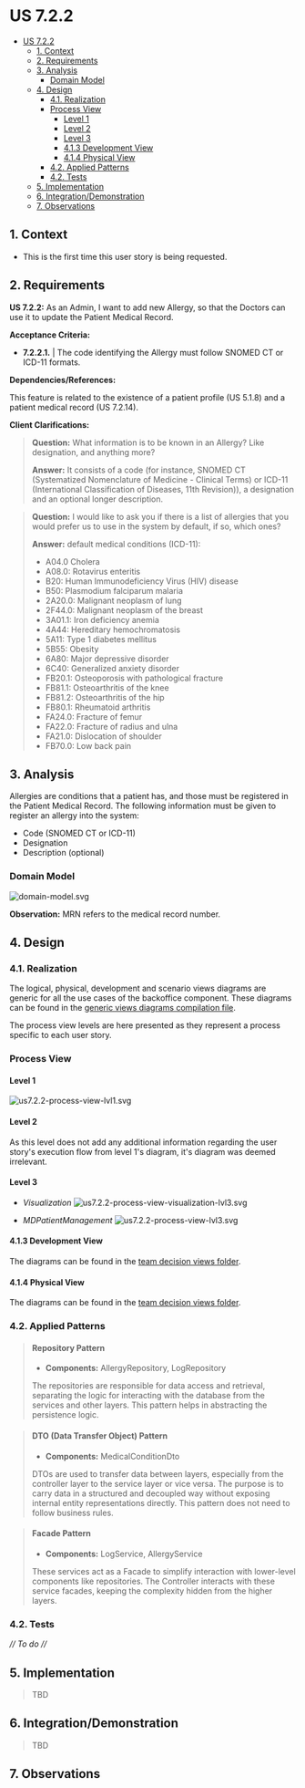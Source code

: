 # US 7.2.2

<!-- TOC -->
* [US 7.2.2](#us-722)
  * [1. Context](#1-context)
  * [2. Requirements](#2-requirements)
  * [3. Analysis](#3-analysis)
    * [Domain Model](#domain-model)
  * [4. Design](#4-design)
    * [4.1. Realization](#41-realization)
    * [Process View](#process-view)
      * [Level 1](#level-1)
      * [Level 2](#level-2)
      * [Level 3](#level-3)
      * [4.1.3 Development View](#413-development-view)
      * [4.1.4 Physical View](#414-physical-view)
    * [4.2. Applied Patterns](#42-applied-patterns)
    * [4.2. Tests](#42-tests)
  * [5. Implementation](#5-implementation)
  * [6. Integration/Demonstration](#6-integrationdemonstration)
  * [7. Observations](#7-observations)
<!-- TOC -->


## 1. Context

* This is the first time this user story is being requested.

## 2. Requirements

**US 7.2.2:** As an Admin, I want to add new Allergy, so that the Doctors can use it to update the Patient Medical Record.

**Acceptance Criteria:**

- **7.2.2.1.** | The code identifying the Allergy must follow SNOMED CT or ICD-11 formats.

**Dependencies/References:**

This feature is related to the existence of a patient profile (US 5.1.8) and a patient medical record (US 7.2.14).

**Client Clarifications:**

> **Question:** What information is to be known in an Allergy? Like designation, and anything more?
>
> **Answer:** It consists of a code (for instance, SNOMED CT (Systematized Nomenclature of Medicine - Clinical Terms) or ICD-11 (International Classification of Diseases, 11th Revision)), a designation and an optional longer description.


> **Question:** I would like to ask you if there is a list of allergies that you would prefer us to use in the system by default, if so, which ones?
>
> **Answer:**
> default medical conditions (ICD-11):
>
> * A04.0 Cholera
> * A08.0: Rotavirus enteritis
> * B20: Human Immunodeficiency Virus (HIV) disease
> * B50: Plasmodium falciparum malaria
> * 2A20.0: Malignant neoplasm of lung
> * 2F44.0: Malignant neoplasm of the breast
> * 3A01.1: Iron deficiency anemia
> * 4A44: Hereditary hemochromatosis
> * 5A11: Type 1 diabetes mellitus
> * 5B55: Obesity
> * 6A80: Major depressive disorder
> * 6C40: Generalized anxiety disorder
> * FB20.1: Osteoporosis with pathological fracture
> * FB81.1: Osteoarthritis of the knee
> * FB81.2: Osteoarthritis of the hip
> * FB80.1: Rheumatoid arthritis
> * FA24.0: Fracture of femur
> * FA22.0: Fracture of radius and ulna
> * FA21.0: Dislocation of shoulder
> * FB70.0: Low back pain


## 3. Analysis

Allergies are conditions that a patient has, and those must be registered in the Patient Medical Record. The following
information must be given to register an allergy into the system:

* Code (SNOMED CT or ICD-11)
* Designation
* Description (optional)

### Domain Model

![domain-model.svg](domain-model.svg)

**Observation:** MRN refers to the medical record number.

## 4. Design

### 4.1. Realization

The logical, physical, development and scenario views diagrams are generic for all the use cases of the backoffice component.
These diagrams can be found in the [generic views diagrams compilation file](../../team-decisions/views/general-views.md).

The process view levels are here presented as they represent a process specific to each user story.

### Process View

#### Level 1

![us7.2.2-process-view-lvl1.svg](Process_View/Level-1/us7.2.2-process-view-lvl1.svg)

#### Level 2

As this level does not add any additional information regarding the user story's execution flow from level 1's diagram, 
it's diagram was deemed irrelevant.

#### Level 3

- _Visualization_
![us7.2.2-process-view-visualization-lvl3.svg](Process_View/Level-3/us7.2.2-process-view-visualization-lvl3.svg)


- _MDPatientManagement_
![us7.2.2-process-view-lvl3.svg](Process_View/Level-3/us7.2.2-process-view-lvl3.svg)

#### 4.1.3 Development View

The diagrams can be found in the [team decision views folder](../../team-decisions/views/general-views.md#3-development-view).

#### 4.1.4 Physical View

The diagrams can be found in the [team decision views folder](../../team-decisions/views/general-views.md#4-physical-view).
  
### 4.2. Applied Patterns

> #### **Repository Pattern**
>
>* **Components:** AllergyRepository, LogRepository
>
> The repositories are responsible for data access and retrieval, separating the logic for interacting with the database
> from the services and other layers. This pattern helps in abstracting the persistence logic.


> #### **DTO (Data Transfer Object) Pattern**
>
>* **Components:** MedicalConditionDto
>
> DTOs are used to transfer data between layers, especially from the controller layer to the service layer or vice versa.
> The purpose is to carry data in a structured and decoupled way without exposing internal entity representations directly.
> This pattern does not need to follow business rules.


> #### **Facade Pattern**
>
>* **Components:** LogService, AllergyService
>
> These services act as a Facade to simplify interaction with lower-level components like repositories. The Controller
> interacts with these service facades, keeping the complexity hidden from the higher layers.

### 4.2. Tests

_// To do //_


## 5. Implementation

> TBD

## 6. Integration/Demonstration

> TBD

## 7. Observations

